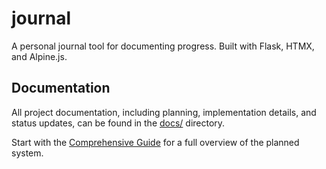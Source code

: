 # journal

A personal journal tool for documenting progress. Built with Flask, HTMX, and Alpine.js.

## Documentation

All project documentation, including planning, implementation details, and status updates, can be found in the [docs/](./docs/) directory.

Start with the [Comprehensive Guide](./docs/initial-planning/comprehensive-guide-personal.md) for a full overview of the planned system.
